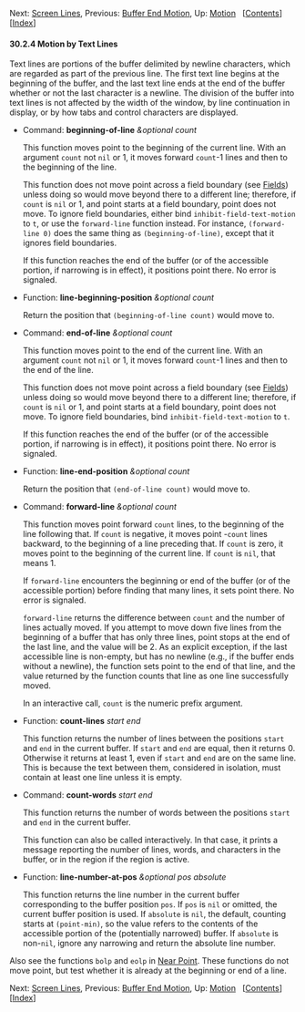 

Next: [Screen Lines](Screen-Lines.html), Previous: [Buffer End Motion](Buffer-End-Motion.html), Up: [Motion](Motion.html)   \[[Contents](index.html#SEC_Contents "Table of contents")]\[[Index](Index.html "Index")]

#### 30.2.4 Motion by Text Lines

Text lines are portions of the buffer delimited by newline characters, which are regarded as part of the previous line. The first text line begins at the beginning of the buffer, and the last text line ends at the end of the buffer whether or not the last character is a newline. The division of the buffer into text lines is not affected by the width of the window, by line continuation in display, or by how tabs and control characters are displayed.

*   Command: **beginning-of-line** *\&optional count*

    This function moves point to the beginning of the current line. With an argument `count` not `nil` or 1, it moves forward `count`-1 lines and then to the beginning of the line.

    This function does not move point across a field boundary (see [Fields](Fields.html)) unless doing so would move beyond there to a different line; therefore, if `count` is `nil` or 1, and point starts at a field boundary, point does not move. To ignore field boundaries, either bind `inhibit-field-text-motion` to `t`, or use the `forward-line` function instead. For instance, `(forward-line 0)` does the same thing as `(beginning-of-line)`, except that it ignores field boundaries.

    If this function reaches the end of the buffer (or of the accessible portion, if narrowing is in effect), it positions point there. No error is signaled.

<!---->

*   Function: **line-beginning-position** *\&optional count*

    Return the position that `(beginning-of-line count)` would move to.

<!---->

*   Command: **end-of-line** *\&optional count*

    This function moves point to the end of the current line. With an argument `count` not `nil` or 1, it moves forward `count`-1 lines and then to the end of the line.

    This function does not move point across a field boundary (see [Fields](Fields.html)) unless doing so would move beyond there to a different line; therefore, if `count` is `nil` or 1, and point starts at a field boundary, point does not move. To ignore field boundaries, bind `inhibit-field-text-motion` to `t`.

    If this function reaches the end of the buffer (or of the accessible portion, if narrowing is in effect), it positions point there. No error is signaled.

<!---->

*   Function: **line-end-position** *\&optional count*

    Return the position that `(end-of-line count)` would move to.

<!---->

*   Command: **forward-line** *\&optional count*

    This function moves point forward `count` lines, to the beginning of the line following that. If `count` is negative, it moves point -`count` lines backward, to the beginning of a line preceding that. If `count` is zero, it moves point to the beginning of the current line. If `count` is `nil`, that means 1.

    If `forward-line` encounters the beginning or end of the buffer (or of the accessible portion) before finding that many lines, it sets point there. No error is signaled.

    `forward-line` returns the difference between `count` and the number of lines actually moved. If you attempt to move down five lines from the beginning of a buffer that has only three lines, point stops at the end of the last line, and the value will be 2. As an explicit exception, if the last accessible line is non-empty, but has no newline (e.g., if the buffer ends without a newline), the function sets point to the end of that line, and the value returned by the function counts that line as one line successfully moved.

    In an interactive call, `count` is the numeric prefix argument.

<!---->

*   Function: **count-lines** *start end*

    This function returns the number of lines between the positions `start` and `end` in the current buffer. If `start` and `end` are equal, then it returns 0. Otherwise it returns at least 1, even if `start` and `end` are on the same line. This is because the text between them, considered in isolation, must contain at least one line unless it is empty.

<!---->

*   Command: **count-words** *start end*

    This function returns the number of words between the positions `start` and `end` in the current buffer.

    This function can also be called interactively. In that case, it prints a message reporting the number of lines, words, and characters in the buffer, or in the region if the region is active.

<!---->

*   Function: **line-number-at-pos** *\&optional pos absolute*

    This function returns the line number in the current buffer corresponding to the buffer position `pos`. If `pos` is `nil` or omitted, the current buffer position is used. If `absolute` is `nil`, the default, counting starts at `(point-min)`, so the value refers to the contents of the accessible portion of the (potentially narrowed) buffer. If `absolute` is non-`nil`, ignore any narrowing and return the absolute line number.

Also see the functions `bolp` and `eolp` in [Near Point](Near-Point.html). These functions do not move point, but test whether it is already at the beginning or end of a line.

Next: [Screen Lines](Screen-Lines.html), Previous: [Buffer End Motion](Buffer-End-Motion.html), Up: [Motion](Motion.html)   \[[Contents](index.html#SEC_Contents "Table of contents")]\[[Index](Index.html "Index")]
